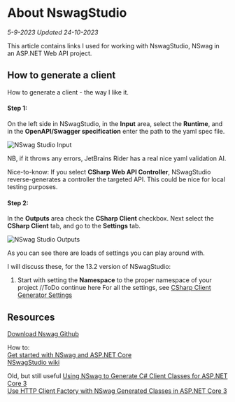 # About NswagStudio
*5-9-2023 Updated 24-10-2023*

This article contains links I used for working with NswagStudio, NSwag in an ASP.NET Web API project.

## How to generate a client

How to generate a client - the way I like it.

#### Step 1:

On the left side in NSwagStudio, in the **Input** area, select the **Runtime**, and in the **OpenAPI/Swagger specification** enter the path to the yaml spec file.

![NSwag Studio Input](/assets/images/nswag/nswag1.png "Input section of NSwag Studio")

NB, if it throws any errors, JetBrains Rider has a real nice yaml validation AI.

Nice-to-know:
If you select **CSharp Web API Controller**, NSwagStudio reverse-generates a controller the targeted API. This could be nice for local testing purposes. 

#### Step 2:

In the **Outputs** area check the **CSharp Client** checkbox.
Next select the **CSharp Client** tab, and go to the **Settings** tab. 

![NSwag Studio Outputs](/assets/images/nswag/nswag2.png "Input section of NSwag Studio")

As you can see there are loads of settings you can play around with.

I will discuss these, for the 13.2 version of NSwagStudio:

1. Start with setting the **Namespace** to the proper namespace of your project
//ToDo continue here
For all the settings, see [CSharp Client Generator Settings](https://github.com/RicoSuter/NSwag/wiki/CSharpClientGeneratorSettings)

## Resources

[Download Nswag Github](https://github.com/RicoSuter/NSwag/wiki/NSwagStudio)  

How to:  
[Get started with NSwag and ASP.NET Core](https://learn.microsoft.com/en-us/aspnet/core/tutorials/getting-started-with-nswag?view=aspnetcore-6.0&tabs=visual-studio)  
[NSwagStudio wiki](https://github.com/RicoSuter/NSwag/wiki/NSwagStudio)  

Old, but still useful
[Using NSwag to Generate C# Client Classes for ASP.NET Core 3](https://elanderson.net/2019/11/using-nswag-to-generate-c-client-classes-for-asp-net-core-3/)  
[Use HTTP Client Factory with NSwag Generated Classes in ASP.NET Core 3](https://elanderson.net/2019/11/use-http-client-factory-with-nswag-generated-classes-in-asp-net-core-3/)